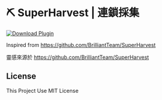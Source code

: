 # ⛏️ SuperHarvest | 連鎖採集

[![Download Plugin](https://custom-icon-badges.herokuapp.com/badge/-Download-blue?style=for-the-badge&logo=download&logoColor=white "Download Plugin")](https://poggit.pmmp.io/p/SuperHarvest/)

Inspired from https://github.com/BrilliantTeam/SuperHarvest

靈感來源於 https://github.com/BrilliantTeam/SuperHarvest
## License 
This Project Use MIT License
